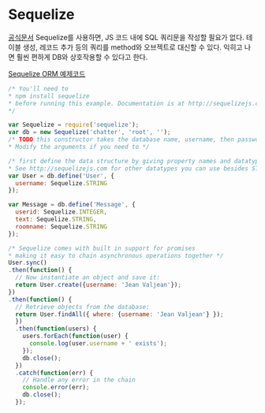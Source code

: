 # Sequelize
[공식문서](docs.sequelizejs.com)
Sequelize를 사용하면, JS 코드 내에 SQL 쿼리문을 작성할 필요가 없다. 테이블 생성, 레코드 추가 등의 쿼리를 method와 오브젝트로 대신할 수 있다. 익히고 나면 훨씬 편하게 DB와 상호작용할 수 있다고 한다.

[Sequelize ORM 예제코드](https://gist.github.com/yun-sangho/ba7ab9b88211d1cea4ee199d69b58f6d)
```javascript
/* You'll need to
* npm install sequelize
* before running this example. Documentation is at http://sequelizejs.com/
*/

var Sequelize = require('sequelize');
var db = new Sequelize('chatter', 'root', '');
/* TODO this constructor takes the database name, username, then password.
* Modify the arguments if you need to */

/* first define the data structure by giving property names and datatypes
* See http://sequelizejs.com for other datatypes you can use besides STRING. */
var User = db.define('User', {
  username: Sequelize.STRING
});

var Message = db.define('Message', {
  userid: Sequelize.INTEGER,
  text: Sequelize.STRING,
  roomname: Sequelize.STRING
});

/* Sequelize comes with built in support for promises
* making it easy to chain asynchronous operations together */
User.sync()
.then(function() {
  // Now instantiate an object and save it:
  return User.create({username: 'Jean Valjean'});
})
.then(function() {
  // Retrieve objects from the database:
  return User.findAll({ where: {username: 'Jean Valjean'} });
  })
  .then(function(users) {
    users.forEach(function(user) {
      console.log(user.username + ' exists');
    });
    db.close();
  })
  .catch(function(err) {
    // Handle any error in the chain
    console.error(err);
    db.close();
  });
```
<!--stackedit_data:
eyJoaXN0b3J5IjpbLTEyODkwNDU4Nl19
-->
